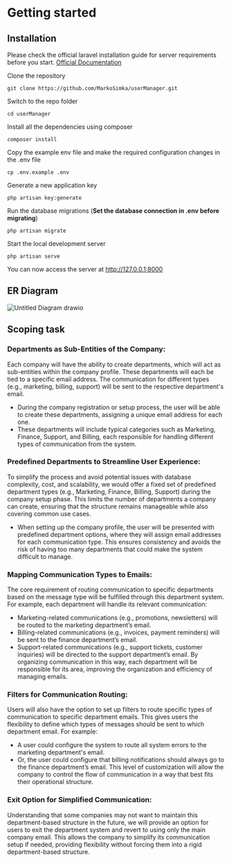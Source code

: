 # Getting started

## Installation

Please check the official laravel installation guide for server requirements before you start. [Official Documentation](https://laravel.com/docs/5.4/installation#installation)

Clone the repository

    git clone https://github.com/MarkoSimka/userManager.git

Switch to the repo folder

    cd userManager

Install all the dependencies using composer

    composer install

Copy the example env file and make the required configuration changes in the .env file

    cp .env.example .env

Generate a new application key

    php artisan key:generate

Run the database migrations (**Set the database connection in .env before migrating**)

    php artisan migrate

Start the local development server

    php artisan serve

You can now access the server at http://127.0.0.1:8000

##    ER Diagram

![Untitled Diagram drawio](https://github.com/user-attachments/assets/ec1c8666-b530-4309-94fb-e5c639ffe628)

##    Scoping task

###    Departments as Sub-Entities of the Company: 
Each company will have the ability to create departments, which will act as sub-entities within the company profile. These departments will each be tied to a specific email address. The communication for different types (e.g., marketing, billing, support) will be sent to the respective department's email.
  *  During the company registration or setup process, the user will be able to create these departments, assigning a unique email address for each one.
  *  These departments will include typical categories such as Marketing, Finance, Support, and Billing, each responsible for handling different types of communication from the system.

###    Predefined Departments to Streamline User Experience: 
To simplify the process and avoid potential issues with database complexity, cost, and scalability, we would offer a fixed set of predefined department types (e.g., Marketing, Finance, Billing, Support) during the company setup phase. This limits the number of departments a company can create, ensuring that the structure remains manageable while also covering common use cases.

*    When setting up the company profile, the user will be presented with predefined department options, where they will assign email addresses for each communication type. This ensures consistency and avoids the risk of having too many departments that could make the system difficult to manage.
###    Mapping Communication Types to Emails: 
The core requirement of routing communication to specific departments based on the message type will be fulfilled through this department system. For example, each department will handle its relevant communication:

*    Marketing-related communications (e.g., promotions, newsletters) will be routed to the marketing department’s email.
*    Billing-related communications (e.g., invoices, payment reminders) will be sent to the finance department’s email.
*    Support-related communications (e.g., support tickets, customer inquiries) will be directed to the support department’s email.
By organizing communication in this way, each department will be responsible for its area, improving the organization and efficiency of managing emails.

###    Filters for Communication Routing:
Users will also have the option to set up filters to route specific types of communication to specific department emails. This gives users the flexibility to define which types of messages should be sent to which department email. For example:

*    A user could configure the system to route all system errors to the marketing department's email.
*    Or, the user could configure that billing notifications should always go to the finance department’s email.
This level of customization will allow the company to control the flow of communication in a way that best fits their operational structure.

###    Exit Option for Simplified Communication: 
Understanding that some companies may not want to maintain this department-based structure in the future, we will provide an option for users to exit the department system and revert to using only the main company email. This allows the company to simplify its communication setup if needed, providing flexibility without forcing them into a rigid department-based structure.
